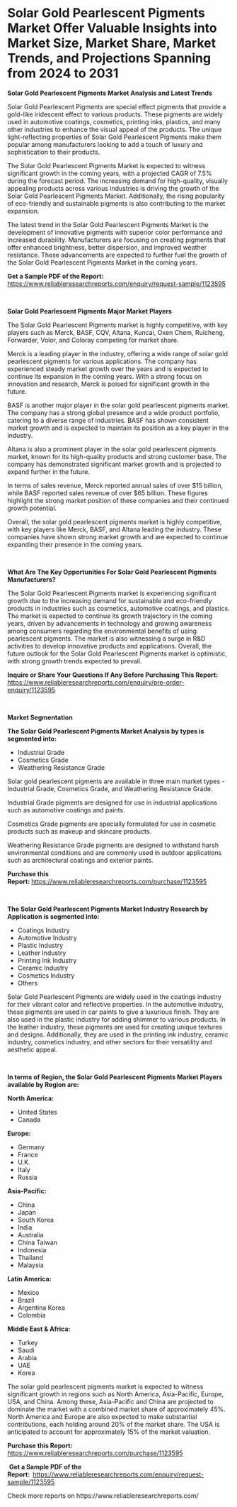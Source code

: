 <p><h1>Solar Gold Pearlescent Pigments Market Offer Valuable Insights into Market Size, Market Share, Market Trends, and Projections Spanning from 2024 to 2031</h1></p><p><strong>Solar Gold Pearlescent Pigments Market Analysis and Latest Trends</strong></p>
<p><p>Solar Gold Pearlescent Pigments are special effect pigments that provide a gold-like iridescent effect to various products. These pigments are widely used in automotive coatings, cosmetics, printing inks, plastics, and many other industries to enhance the visual appeal of the products. The unique light-reflecting properties of Solar Gold Pearlescent Pigments make them popular among manufacturers looking to add a touch of luxury and sophistication to their products.</p><p>The Solar Gold Pearlescent Pigments Market is expected to witness significant growth in the coming years, with a projected CAGR of 7.5% during the forecast period. The increasing demand for high-quality, visually appealing products across various industries is driving the growth of the Solar Gold Pearlescent Pigments Market. Additionally, the rising popularity of eco-friendly and sustainable pigments is also contributing to the market expansion.</p><p>The latest trend in the Solar Gold Pearlescent Pigments Market is the development of innovative pigments with superior color performance and increased durability. Manufacturers are focusing on creating pigments that offer enhanced brightness, better dispersion, and improved weather resistance. These advancements are expected to further fuel the growth of the Solar Gold Pearlescent Pigments Market in the coming years.</p></p>
<p><strong>Get a Sample PDF of the Report:&nbsp;</strong> <a href="https://www.reliableresearchreports.com/enquiry/request-sample/1123595">https://www.reliableresearchreports.com/enquiry/request-sample/1123595</a></p>
<p>&nbsp;</p>
<p><strong>Solar Gold Pearlescent Pigments Major Market Players</strong></p>
<p><p>The Solar Gold Pearlescent Pigments market is highly competitive, with key players such as Merck, BASF, CQV, Altana, Kuncai, Oxen Chem, Ruicheng, Forwarder, Volor, and Coloray competing for market share. </p><p>Merck is a leading player in the industry, offering a wide range of solar gold pearlescent pigments for various applications. The company has experienced steady market growth over the years and is expected to continue its expansion in the coming years. With a strong focus on innovation and research, Merck is poised for significant growth in the future.</p><p>BASF is another major player in the solar gold pearlescent pigments market. The company has a strong global presence and a wide product portfolio, catering to a diverse range of industries. BASF has shown consistent market growth and is expected to maintain its position as a key player in the industry.</p><p>Altana is also a prominent player in the solar gold pearlescent pigments market, known for its high-quality products and strong customer base. The company has demonstrated significant market growth and is projected to expand further in the future.</p><p>In terms of sales revenue, Merck reported annual sales of over $15 billion, while BASF reported sales revenue of over $65 billion. These figures highlight the strong market position of these companies and their continued growth potential.</p><p>Overall, the solar gold pearlescent pigments market is highly competitive, with key players like Merck, BASF, and Altana leading the industry. These companies have shown strong market growth and are expected to continue expanding their presence in the coming years.</p></p>
<p>&nbsp;</p>
<p><strong>What Are The Key Opportunities For Solar Gold Pearlescent Pigments Manufacturers?</strong></p>
<p><p>The Solar Gold Pearlescent Pigments market is experiencing significant growth due to the increasing demand for sustainable and eco-friendly products in industries such as cosmetics, automotive coatings, and plastics. The market is expected to continue its growth trajectory in the coming years, driven by advancements in technology and growing awareness among consumers regarding the environmental benefits of using pearlescent pigments. The market is also witnessing a surge in R&D activities to develop innovative products and applications. Overall, the future outlook for the Solar Gold Pearlescent Pigments market is optimistic, with strong growth trends expected to prevail.</p></p>
<p><strong>Inquire or Share Your Questions If Any Before Purchasing This Report:</strong> <a href="https://www.reliableresearchreports.com/enquiry/pre-order-enquiry/1123595">https://www.reliableresearchreports.com/enquiry/pre-order-enquiry/1123595</a></p>
<p>&nbsp;</p>
<p><strong>Market Segmentation</strong></p>
<p><strong>The Solar Gold Pearlescent Pigments Market Analysis by types is segmented into:</strong></p>
<p><ul><li>Industrial Grade</li><li>Cosmetics Grade</li><li>Weathering Resistance Grade</li></ul></p>
<p><p>Solar gold pearlescent pigments are available in three main market types - Industrial Grade, Cosmetics Grade, and Weathering Resistance Grade. </p><p>Industrial Grade pigments are designed for use in industrial applications such as automotive coatings and paints. </p><p>Cosmetics Grade pigments are specially formulated for use in cosmetic products such as makeup and skincare products. </p><p>Weathering Resistance Grade pigments are designed to withstand harsh environmental conditions and are commonly used in outdoor applications such as architectural coatings and exterior paints.</p></p>
<p><strong>Purchase this Report:&nbsp;</strong><a href="https://www.reliableresearchreports.com/purchase/1123595">https://www.reliableresearchreports.com/purchase/1123595</a></p>
<p>&nbsp;</p>
<p><strong>The Solar Gold Pearlescent Pigments Market Industry Research by Application is segmented into:</strong></p>
<p><ul><li>Coatings Industry</li><li>Automotive Industry</li><li>Plastic Industry</li><li>Leather Industry</li><li>Printing Ink Industry</li><li>Ceramic Industry</li><li>Cosmetics Industry</li><li>Others</li></ul></p>
<p><p>Solar Gold Pearlescent Pigments are widely used in the coatings industry for their vibrant color and reflective properties. In the automotive industry, these pigments are used in car paints to give a luxurious finish. They are also used in the plastic industry for adding shimmer to various products. In the leather industry, these pigments are used for creating unique textures and designs. Additionally, they are used in the printing ink industry, ceramic industry, cosmetics industry, and other sectors for their versatility and aesthetic appeal.</p></p>
<p>&nbsp;</p>
<p><strong>In terms of Region, the Solar Gold Pearlescent Pigments Market Players available by Region are:</strong></p>
<p>
    <p> <strong> North America: </strong>
        <ul>
            <li>United States</li>
            <li>Canada</li>
        </ul>
        </p> 
    <p> <strong> Europe: </strong>
        <ul>
            <li>Germany</li>
            <li>France</li>
            <li>U.K.</li>
            <li>Italy</li>
            <li>Russia</li>
        </ul>
        </p> 
    <p> <strong> Asia-Pacific: </strong>
        <ul>
            <li>China</li>
            <li>Japan</li>
            <li>South Korea</li>
            <li>India</li>
            <li>Australia</li>
            <li>China Taiwan</li>
            <li>Indonesia</li>
            <li>Thailand</li>
            <li>Malaysia</li>
        </ul>
        </p> 
    <p> <strong> Latin America: </strong>
        <ul>
            <li>Mexico</li>
            <li>Brazil</li>
            <li>Argentina Korea</li>
            <li>Colombia</li>
        </ul>
        </p> 
    <p> <strong> Middle East & Africa: </strong>
        <ul>
            <li>Turkey</li>
            <li>Saudi</li>
            <li>Arabia</li>
            <li>UAE</li>
            <li>Korea</li>
        </ul>
    </p>
    </p>
<p><p>The solar gold pearlescent pigments market is expected to witness significant growth in regions such as North America, Asia-Pacific, Europe, USA, and China. Among these, Asia-Pacific and China are projected to dominate the market with a combined market share of approximately 45%. North America and Europe are also expected to make substantial contributions, each holding around 20% of the market share. The USA is anticipated to account for approximately 15% of the market valuation.</p></p>
<p><strong>Purchase this Report: </strong><a href="https://www.reliableresearchreports.com/purchase/1123595">https://www.reliableresearchreports.com/purchase/1123595</a></p>
<p>&nbsp;<strong>Get a Sample PDF of the Report:&nbsp;&nbsp;</strong><a href="https://www.reliableresearchreports.com/enquiry/request-sample/1123595">https://www.reliableresearchreports.com/enquiry/request-sample/1123595</a></p>
<p><strong></strong></p>
<p>Check more reports on https://www.reliableresearchreports.com/</p>